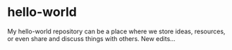 # hello-world
My hello-world repository can be a place where we store ideas, resources, or even share and discuss things with others.
New edits...

